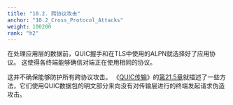 ```yaml
---
title: "10.2. 跨协议攻击"
anchor: "10.2_Cross_Protocol_Attacks"
weight: 100200
rank: "h2"
---
```


在处理应用层的数据前，QUIC握手和在TLS中使用的ALPN就选择好了应用协议。
这使得各终端能够确信对端正在使用相同的协议。

这并不确保能够防护所有跨协议攻击。
《[QUIC传输]()》的[第21.5章]()就描述了一些方法，它们使用QUIC数据包的明文部分来向没有对传输层进行的终端发起请求伪造攻击。

